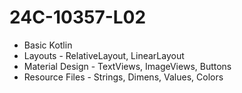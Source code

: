 # 24C-10357-L02

- Basic Kotlin
- Layouts - RelativeLayout, LinearLayout
- Material Design - TextViews, ImageViews, Buttons
- Resource Files - Strings, Dimens, Values, Colors